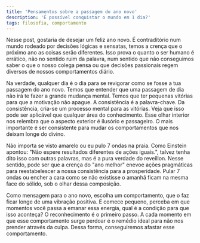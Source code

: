 ```yaml
---
title: 'Pensamentos sobre a passagem do ano novo'
description: 'É possível conquistar o mundo em 1 dia?'
tags: filosofia, comportamento
---
```


Nesse post, gostaria de desejar um feliz ano novo. É contraditório num mundo
rodeado por decisões lógicas e sensatas, temos a crença que o próximo ano as 
coisas serão diferentes. Isso prova o quanto o ser humano é errático, não no
sentido ruim da palavra, num sentido que não conseguimos saber o que o nosso
colega pensa ou que decisões passionais regem diversos de nossos comportamentos
diário.

Na verdade, qualquer dia é o dia para se revigorar como se fosse a tua passagem
do ano novo. Temos que entender que uma passagem de dia não irá te fazer a
grande mudança mental. Temos que ter pequenas vitórias para que a motivação
não apague. A consistência é a palavra-chave. Da consistência, cria-se um
processo mental para as vitórias. Veja que isso pode ser aplicável que
qualquer área do conhecimento. Esse olhar interior nos relembra que o aspecto
exterior é ilusório e passageiro. O mais importante é ser consistente para
mudar os comportamentos que nos deixam longe do divino.

Não importa se visto amarelo ou eu pulo 7 ondas na praia. Como Einstein apontou:
"Não espere resultados diferentes de ações iguais.", talvez tenha dito isso
com outras palavras, mas é a pura verdade do reveillon. Nesse sentido, pode
ser que a crença do "ano melhor" enevoe ações pragmáticas para reestabelescer
a nossa consistência para a prosperidade. Pular 7 ondas ou encher a cara como
se não existisse o amanhã ficam na mesma face do sólido, sob o olhar dessa
composição.

Como mensagem para o ano novo, escolha um comportamento, que o faz ficar longe
de uma vibração positiva. E comece pequeno, perceba em que momentos você passa
a emanar essa energia, qual é a condição para que isso aconteça? O reconhecimento
é o primeiro passo. A cada momento em que esse comportamento surge perdoar é
o remédio ideal para não nos prender através da culpa. Dessa forma, conseguiremos
afastar esse comportamento. 
